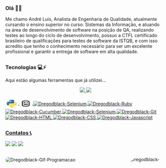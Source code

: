 ### Olá 👋🏽
Me chamo André Luis, Analista de Engenharia de Qualidade, atualmente cursando o ensino superior no curso: Sistemas da Informação, e atuando na área de desenvolvimento de software na posição de QA, realizando testes ao longo do ciclo de desenvolvimento, possuo a CTFL certificado brasileiro de qualificações para testes de software da ISTQB, e com isso acredito que tenho o conhecimento necessário para ser um excelente profissional e garantir a entrega de software em alta qualidade.
##

### Tecnologias 💻⚡
Aqui estão algumas ferramentas que já utilizei...
<div align="center">
  <a href="https://github.com/Dregodblack">
<!--   layout commits/PR´s -->
  <img height="180em" src="https://github-readme-stats.vercel.app/api?username=Dregodblack&&layout=compact&rank_icon=github&theme=chartreuse-dark&include_all_commits=true&count_private=true"/>
<!--   layout ferramentas -->
  <img src="https://github-readme-stats.vercel.app/api/top-langs/?username=Dregodblack&repo=github-readme-stats&theme=chartreuse-dark&hide_progress=false&layout=compact"/>
</div> 


<div style="display: inline_block"><br>
<!-- Listagem de icons -->
  <a href ="https://www.python.org/" ><img align="center" alt="Dregodblack-Python" height="30" width="40" src="https://raw.githubusercontent.com/devicons/devicon/master/icons/python/python-original.svg"/>
  <a href ="https://robotframework.org/" ><img align="center" alt="Dregodblack-RobotFramework" height="30" width="40" src="https://raw.githubusercontent.com/vscode-icons/vscode-icons/master/icons/file_type_robotframework.svg?sanitize=true"/>
  <a href ="https://www.selenium.dev/" ><img align="center" alt="Dregodblack-Selenium" height="30" width="40" src="https://cdn.jsdelivr.net/gh/devicons/devicon/icons/selenium/selenium-original.svg"/>
  <a href ="https://www.ruby-lang.org/pt/" ><img align="center" alt="Dregodblack-Ruby" height="30" width="40" src="https://cdn.jsdelivr.net/gh/devicons/devicon/icons/ruby/ruby-original.svg"/>
  <a href ="https://cucumber.io/" ><img align="center" alt="Dregodblack-Cucumber" height="30" width="40" src="https://cdn.jsdelivr.net/gh/devicons/devicon/icons/cucumber/cucumber-plain.svg"/>
  <a href ="https://code.visualstudio.com/?wt.mc_id=DX_841432" ><img align="center" alt="Dregodblack-Selenium" height="30" width="40" src="https://cdn.jsdelivr.net/gh/devicons/devicon/icons/vscode/vscode-original-wordmark.svg"/>
  <a href ="https://git-scm.com/" ><img align="center" alt="Dregodblack-Git" height="30" width="40" src="https://cdn.jsdelivr.net/gh/devicons/devicon/icons/git/git-plain.svg"/>
  <a href ="https://developer.mozilla.org/pt-BR/docs/Web/HTML" ><img align="center" alt="Dregodblack-HTML" height="30" width="40" src="https://cdn.jsdelivr.net/gh/devicons/devicon@latest/icons/html5/html5-original.svg"/>
  <a href ="https://developer.mozilla.org/pt-BR/docs/Web/CSS" ><img align="center" alt="Dregodblack-CSS" height="30" width="40" src="https://cdn.jsdelivr.net/gh/devicons/devicon@latest/icons/css3/css3-original.svg"/>
  <a href ="https://developer.mozilla.org/pt-BR/docs/Web/JavaScript" ><img align="center" alt="Dregodblack-Javascript" height="30" width="40" src="https://cdn.jsdelivr.net/gh/devicons/devicon@latest/icons/javascript/javascript-original.svg"/>
</div> 

##
    
### Contatos 📞
<div align="left">
<!--   Links de contatos -->
  <a alt="Dregodblack-Email" href ="mailto:nascimento.andreluis18@gmail.com" ><img src="https://img.shields.io/badge/-Gmail-%23333?style=for-the-badge&logo=gmail&logoColor=white" target="_blank"></a>
  <a alt="Dregodblack-Linkedin" href= "https://www.linkedin.com/in/andr%C3%A9-luis-94baa220a/" target="_blank"><img src="https://img.shields.io/badge/-LinkedIn-%230077B5?style=for-the-badge&logo=linkedin&logoColor=white" target="_blank"></a> 
  <a alt="Dregodblack-Whatssapp" href= "https://wa.me/qr/2D2GIABFAQ5NC1" target="_blank"><img src="https://img.shields.io/badge/WhatsApp-25D366?style=for-the-badge&logo=whatsapp&logoColor=white" target="_blank"></a>
</div>

##

<div> 
<!-- gif cobrinha -->
<img align="right" alt="Dregodblack-Gif" height="150" style="border-radius:50px;" src="https://media.discordapp.net/attachments/796134895663054858/1054269836068405258/Git.gif?width=406&height=406"/>
</div>
   
<div>
  <!-- gif Programação -->
  <img align="center" alt="Dregodblack-Gif-Programacao" width="1100" height="200" style="border-radius:50px;" src="https://media1.tenor.com/m/8a4RLpiWkIQAAAAC/nft.gif" />
</div>
